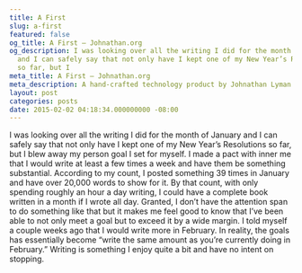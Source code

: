 ```yaml
---
title: A First
slug: a-first
featured: false
og_title: A First – Johnathan.org
og_description: I was looking over all the writing I did for the month of January
  and I can safely say that not only have I kept one of my New Year’s Resolutions
  so far, but I
meta_title: A First – Johnathan.org
meta_description: A hand-crafted technology product by Johnathan Lyman
layout: post
categories: posts
date: 2015-02-02 04:18:34.000000000 -08:00
---
```


I was looking over all the writing I did for the month of January and I can safely say that not only have I kept one of my New Year’s Resolutions so far, but I blew away my person goal I set for myself. I made a pact with inner me that I would write at least a few times a week and have them be something substantial. According to my count, I posted something 39 times in January and have over 20,000 words to show for it. By that count, with only spending roughly an hour a day writing, I could have a complete book written in a month if I wrote all day. Granted, I don’t have the attention span to do something like that but it makes me feel good to know that I’ve been able to not only meet a goal but to exceed it by a wide margin. I told myself a couple weeks ago that I would write more in February. In reality, the goals has essentially become “write the same amount as you’re currently doing in February.” Writing is something I enjoy quite a bit and have no intent on stopping.

